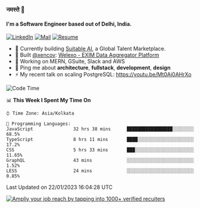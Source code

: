 ### नमस्ते 🙏

#### I'm a Software Engineer based out of Delhi, India.

[![LinkedIn](https://img.shields.io/badge/linkedin-%230077B5.svg)](https://linkedin.com/in/sambhav2612)
[![Mail](https://img.shields.io/badge/gmail-D14836)](mailto:sambhavjain2612@gmail.com)
[![Resume](https://img.shields.io/badge/resume-%23#FFFF00.svg)](https://mega.nz/file/IjA3yaoB#BFfQg1-aKva0piAd_wWs8Hf5dlnYRQ2ZkwtYwNMzBhA)

- 🏢 Currently building [Suitable AI](https://suitable.ai), a Global Talent Marketplace.
- 💅 Built [@xencov](https://github.com/xencov): [Welexo - EXIM Data Aggregator Platform](https://welexo.com)
- 🌱 Working on MERN, GSuite, Slack and AWS
- 💬 Ping me about **architecture**, **fullstack**, **development**, **design**
- ⚡️ My recent talk on scaling PostgreSQL: https://youtu.be/Mt0Aj0AHrXo

<!--START_SECTION:waka-->
![Code Time](http://img.shields.io/badge/Code%20Time-2%2C997%20hrs%2038%20mins-blue)

📊 **This Week I Spent My Time On** 

```text
⌚︎ Time Zone: Asia/Kolkata

💬 Programming Languages: 
JavaScript               32 hrs 38 mins      █████████████████░░░░░░░░   68.5% 
TypeScript               8 hrs 11 mins       ████░░░░░░░░░░░░░░░░░░░░░   17.2% 
CSS                      5 hrs 33 mins       ███░░░░░░░░░░░░░░░░░░░░░░   11.65% 
GraphQL                  43 mins             ░░░░░░░░░░░░░░░░░░░░░░░░░   1.52% 
LESS                     24 mins             ░░░░░░░░░░░░░░░░░░░░░░░░░   0.85%

```


 Last Updated on 22/01/2023 16:04:28 UTC
<!--END_SECTION:waka-->

[![Ampliy your job reach by tapping into 1000+ verified recuiters](https://user-images.githubusercontent.com/19583619/212717528-45b497fd-e886-4452-90fe-93829667bd63.png)](https://app.suitable.ai/login)

